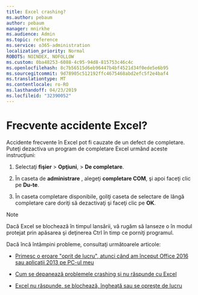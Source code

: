 ```yaml
---
title: Excel crashing?
ms.author: pebaum
author: pebaum
manager: mnirkhe
ms.audience: Admin
ms.topic: reference
ms.service: o365-administration
localization_priority: Normal
ROBOTS: NOINDEX, NOFOLLOW
ms.custom: 0ba48253-6088-4c95-94d8-815753c46c4c
ms.openlocfilehash: 8c7b56515d6eb96447b4bf4521d34f0ede5e6b95
ms.sourcegitcommit: 9d78905c512192ffc4675468abd2efc5f2e4baf4
ms.translationtype: MT
ms.contentlocale: ro-RO
ms.lasthandoff: 04/23/2019
ms.locfileid: "32390052"
---
```

# <a name="frequent-excel-crashes"></a>Frecvente accidente Excel?

Accidente frecvente în Excel pot fi cauzate de un defect de completare. Puteţi dezactiva un program de completare Excel urmând aceste instrucţiuni:
  
1. Selectaţi **fişier** \> **Opţiuni**, \> **De completare**.
    
2. În caseta de **administrare** , alegeţi **completare COM**, şi apoi faceţi clic pe **Du-te**.
    
3. În caseta completare disponibile, goliţi caseta de selectare de lângă completare care doriţi să dezactivaţi şi faceţi clic pe **OK**.
    
> [!NOTE]
> Dacă Excel se blochează în timpul lansării, vă rugăm să lanseze o în modul protejat prin apăsarea şi deţinerea Ctrl în timp ce porniţi programul. 
  
Dacă încă întâmpini probleme, consultaţi următoarele articole:
  
- [Primesc o eroare "oprit de lucru", atunci când am început Office 2016 sau aplicaţii 2013 pe PC-ul meu](https://support.office.com/article/52bd7985-4e99-4a35-84c8-2d9b8301a2fa.aspx)
    
- [Cum se depanează problemele crashing şi nu răspunde cu Excel](https://support.microsoft.com/help/2758592/how-to-troubleshoot-crashing-and-not-responding-issues-with-excel)
    
- [Excel nu răspunde, se blochează, îngheaţă sau se opreşte de lucru](https://support.office.com/article/37e7d3c9-9e84-40bf-a805-4ca6853a1ff4.aspx)
    
